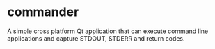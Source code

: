 # commander
A simple cross platform Qt application that can execute command line applications and capture STDOUT, STDERR and return codes.
